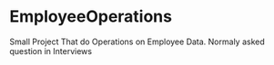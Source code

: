 # EmployeeOperations
Small Project That do Operations on Employee Data. Normaly asked question in Interviews
